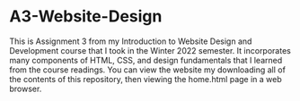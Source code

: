 # A3-Website-Design

This is Assignment 3 from my Introduction to Website Design and Development course that I took in the Winter 2022 semester. It incorporates many components of HTML, CSS, and design fundamentals that I learned from the course readings. You can view the website my downloading all of the contents of this repository, then viewing the home.html page in a web browser.
